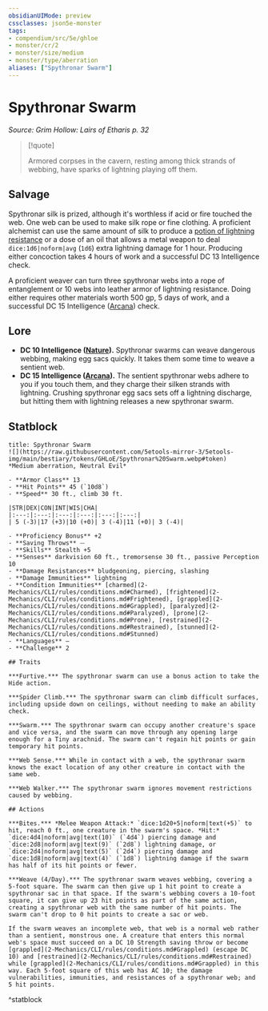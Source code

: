 ```yaml
---
obsidianUIMode: preview
cssclasses: json5e-monster
tags:
- compendium/src/5e/ghloe
- monster/cr/2
- monster/size/medium
- monster/type/aberration
aliases: ["Spythronar Swarm"]
---
```

# Spythronar Swarm
*Source: Grim Hollow: Lairs of Etharis p. 32*  

> [!quote]  
> 
> Armored corpses in the cavern, resting among thick strands of webbing, have sparks of lightning playing off them.

## Salvage

Spythronar silk is prized, although it's worthless if acid or fire touched the web. One web can be used to make silk rope or fine clothing. A proficient alchemist can use the same amount of silk to produce a [potion of lightning resistance](2-Mechanics/CLI/items/potion-of-lightning-resistance.md) or a dose of an oil that allows a metal weapon to deal `dice:1d6|noform|avg` (`1d6`) extra lightning damage for 1 hour. Producing either concoction takes 4 hours of work and a successful DC 13 Intelligence check.

A proficient weaver can turn three spythronar webs into a rope of entanglement or 10 webs into leather armor of lightning resistance. Doing either requires other materials worth 500 gp, 5 days of work, and a successful DC 15 Intelligence ([Arcana](2-Mechanics/CLI/rules/skills.md#Arcana)) check.

## Lore

- **DC 10 Intelligence ([Nature](2-Mechanics/CLI/rules/skills.md#Nature)).** Spythronar swarms can weave dangerous webbing, making egg sacs quickly. It takes them some time to weave a sentient web.  
- **DC 15 Intelligence ([Arcana](2-Mechanics/CLI/rules/skills.md#Arcana)).** The sentient spythronar webs adhere to you if you touch them, and they charge their silken strands with lightning. Crushing spythronar egg sacs sets off a lightning discharge, but hitting them with lightning releases a new spythronar swarm.  

## Statblock

```ad-statblock
title: Spythronar Swarm
![](https://raw.githubusercontent.com/5etools-mirror-3/5etools-img/main/bestiary/tokens/GHLoE/Spythronar%20Swarm.webp#token)
*Medium aberration, Neutral Evil*

- **Armor Class** 13
- **Hit Points** 45 (`10d8`)
- **Speed** 30 ft., climb 30 ft.

|STR|DEX|CON|INT|WIS|CHA|
|:---:|:---:|:---:|:---:|:---:|:---:|
| 5 (-3)|17 (+3)|10 (+0)| 3 (-4)|11 (+0)| 3 (-4)|

- **Proficiency Bonus** +2
- **Saving Throws** ⏤
- **Skills** Stealth +5
- **Senses** darkvision 60 ft., tremorsense 30 ft., passive Perception 10
- **Damage Resistances** bludgeoning, piercing, slashing
- **Damage Immunities** lightning
- **Condition Immunities** [charmed](2-Mechanics/CLI/rules/conditions.md#Charmed), [frightened](2-Mechanics/CLI/rules/conditions.md#Frightened), [grappled](2-Mechanics/CLI/rules/conditions.md#Grappled), [paralyzed](2-Mechanics/CLI/rules/conditions.md#Paralyzed), [prone](2-Mechanics/CLI/rules/conditions.md#Prone), [restrained](2-Mechanics/CLI/rules/conditions.md#Restrained), [stunned](2-Mechanics/CLI/rules/conditions.md#Stunned)
- **Languages** —
- **Challenge** 2

## Traits

***Furtive.*** The spythronar swarm can use a bonus action to take the Hide action.

***Spider Climb.*** The spythronar swarm can climb difficult surfaces, including upside down on ceilings, without needing to make an ability check.

***Swarm.*** The spythronar swarm can occupy another creature's space and vice versa, and the swarm can move through any opening large enough for a Tiny arachnid. The swarm can't regain hit points or gain temporary hit points.

***Web Sense.*** While in contact with a web, the spythronar swarm knows the exact location of any other creature in contact with the same web.

***Web Walker.*** The spythronar swarm ignores movement restrictions caused by webbing.

## Actions

***Bites.*** *Melee Weapon Attack:* `dice:1d20+5|noform|text(+5)` to hit, reach 0 ft., one creature in the swarm's space. *Hit:* `dice:4d4|noform|avg|text(10)` (`4d4`) piercing damage and `dice:2d8|noform|avg|text(9)` (`2d8`) lightning damage, or `dice:2d4|noform|avg|text(5)` (`2d4`) piercing damage and `dice:1d8|noform|avg|text(4)` (`1d8`) lightning damage if the swarm has half of its hit points or fewer.

***Weave (4/Day).*** The spythronar swarm weaves webbing, covering a 5-foot square. The swarm can then give up 1 hit point to create a spythronar sac in that space. If the swarm's webbing covers a 10-foot square, it can give up 23 hit points as part of the same action, creating a spythronar web with the same number of hit points. The swarm can't drop to 0 hit points to create a sac or web.

If the swarm weaves an incomplete web, that web is a normal web rather than a sentient, monstrous one. A creature that enters this normal web's space must succeed on a DC 10 Strength saving throw or become [grappled](2-Mechanics/CLI/rules/conditions.md#Grappled) (escape DC 10) and [restrained](2-Mechanics/CLI/rules/conditions.md#Restrained) while [grappled](2-Mechanics/CLI/rules/conditions.md#Grappled) in this way. Each 5-foot square of this web has AC 10; the damage vulnerabilities, immunities, and resistances of a spythronar web; and 5 hit points.
```
^statblock